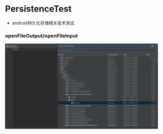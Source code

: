 # PersistenceTest
* android持久化存储相关技术测试

### openFileOutput/openFileInput
![openFileOutput-openFileInput.png](help/openFileOutput-openFileInput.png)
